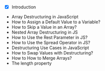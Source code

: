 - [x] Introduction

- Array Destructuring in JavaScript
- How to Assign a Default Value to a Variable?
- How to Skip a Value in an Array?
- Nested Array Destructuring in JS
- How to Use the Rest Parameter in JS?
- How to Use the Spread Operator in JS?
- Destructuring Use Cases in JavaScript
- How to Swap Values with Destructuring?
- How to How to Merge Arrays?
- The length property
